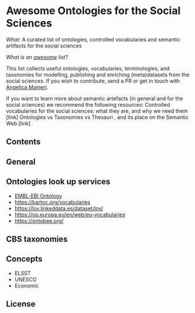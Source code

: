 # Awesome Ontologies for the Social Sciences
*What*: A curated list of ontologies, controlled vocabularies and semantic artifacts for the social sciences

*What is an [awesome](https://github.com/sindresorhus/awesome) list?*

This list collects useful ontologies, vocabularies, terminologies, and taxonomies for modelling, publishing and enriching (meta)datasets from the social sciences. If you wish to contribute, send a PR or get in touch with [Angelica Maineri](mailto:angelica@odissei-data.nl). 

If you want to learn more about semantic artefacts (in general and for the social sciences) we recommend the following resources:
Controlled vocabularies for the social sciences: what they are, and why we need them [link]
Ontologies vs Taxonomies vs Thesauri , and its place on the Semantic Web [link]

## Contents

## General

## Ontologies look up services
- [EMBL-EBI Ontology](https://www.ebi.ac.uk/ols/index)
- https://bartoc.org/vocabularies
- https://lov.linkeddata.es/dataset/lov/ 
- https://op.europa.eu/en/web/eu-vocabularies 
- https://ontobee.org/

## CBS taxonomies

## Concepts
- ELSST
- UNESCO
- Economic

## License
